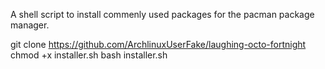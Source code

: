 A shell script to install commenly used packages for the pacman package manager. 




git clone https://github.com/ArchlinuxUserFake/laughing-octo-fortnight
chmod +x installer.sh
bash installer.sh
